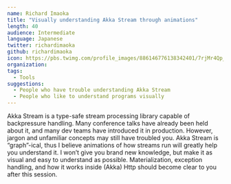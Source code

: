 ```yaml
---
name: Richard Imaoka
title: "Visually understanding Akka Stream through animations"
length: 40
audience: Intermediate
language: Japanese
twitter: richardimaoka
github: richardimaoka
icon: https://pbs.twimg.com/profile_images/886146776138342401/7rjMr4Qp_400x400.jpg
organization: 
tags:
  - Tools
suggestions:
  - People who have trouble understanding Akka Stream
  - People who like to understand programs visually
---
```

Akka Stream is a type-safe stream processing library capable of backpressure handling.
Many conference talks have already been held about it, and many dev teams have introduced it in production. However, jargon and unfamiliar concepts may still have troubled you.
Akka Stream is “graph”-ical, thus I believe animations of how streams run will greatly help you understand it.
I won’t give you brand new knowledge, but make it as visual and easy to understand as possible. Materialization, exception handling, and how it works inside (Akka) Http should become clear to you after this session.
